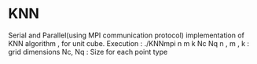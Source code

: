 # KNN
Serial and Parallel(using MPI communication protocol) implementation of KNN algorithm , for unit cube.
Execution :  ./KNNmpi n m k  Nc Nq 
n , m , k : grid dimensions
Nc, Nq : Size for each point type
